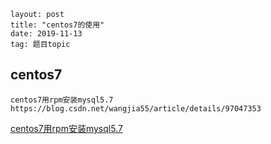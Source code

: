 ```
layout: post
title: "centos7的使用"
date: 2019-11-13
tag: 题目topic
```







## centos7









```
centos7用rpm安装mysql5.7
https://blog.csdn.net/wangjia55/article/details/97047353

```



[centos7用rpm安装mysql5.7](https://blog.csdn.net/wangjia55/article/details/97047353)

